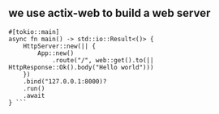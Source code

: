 ## we use actix-web to build a web server

```
#[tokio::main] 
async fn main() -> std::io::Result<()> {
    HttpServer::new(|| {
        App::new()
            .route("/", web::get().to(|| HttpResponse::Ok().body("Hello world")))
    })
    .bind("127.0.0.1:8000)?
    .run()
    .await
} ```
```

```
